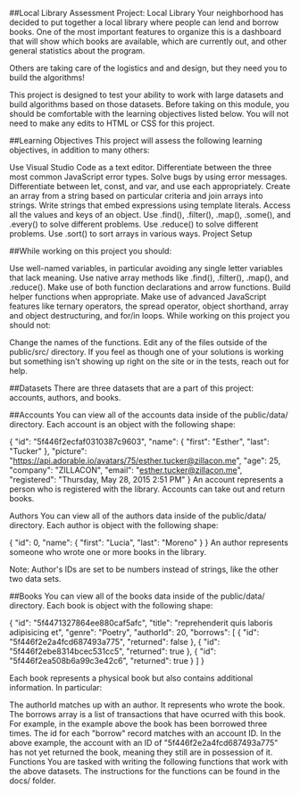##Local Library Assessment Project: Local Library Your neighborhood has decided to put together a local library where people can lend and borrow books. One of the most important features to organize this is a dashboard that will show which books are available, which are currently out, and other general statistics about the program.

Others are taking care of the logistics and and design, but they need you to build the algorithms!

This project is designed to test your ability to work with large datasets and build algorithms based on those datasets. Before taking on this module, you should be comfortable with the learning objectives listed below. You will not need to make any edits to HTML or CSS for this project.

##Learning Objectives This project will assess the following learning objectives, in addition to many others:

Use Visual Studio Code as a text editor. Differentiate between the three most common JavaScript error types. Solve bugs by using error messages. Differentiate between let, const, and var, and use each appropriately. Create an array from a string based on particular criteria and join arrays into strings. Write strings that embed expressions using template literals. Access all the values and keys of an object. Use .find(), .filter(), .map(), .some(), and .every() to solve different problems. Use .reduce() to solve different problems. Use .sort() to sort arrays in various ways. Project Setup

##While working on this project you should:

Use well-named variables, in particular avoiding any single letter variables that lack meaning. Use native array methods like .find(), .filter(), .map(), and .reduce(). Make use of both function declarations and arrow functions. Build helper functions when appropriate. Make use of advanced JavaScript features like ternary operators, the spread operator, object shorthand, array and object destructuring, and for/in loops. While working on this project you should not:

Change the names of the functions. Edit any of the files outside of the public/src/ directory. If you feel as though one of your solutions is working but something isn't showing up right on the site or in the tests, reach out for help.

##Datasets There are three datasets that are a part of this project: accounts, authors, and books.

##Accounts You can view all of the accounts data inside of the public/data/ directory. Each account is an object with the following shape:

{ "id": "5f446f2ecfaf0310387c9603", "name": { "first": "Esther", "last": "Tucker" }, "picture": "https://api.adorable.io/avatars/75/esther.tucker@zillacon.me", "age": 25, "company": "ZILLACON", "email": "esther.tucker@zillacon.me", "registered": "Thursday, May 28, 2015 2:51 PM" } An account represents a person who is registered with the library. Accounts can take out and return books.

Authors You can view all of the authors data inside of the public/data/ directory. Each author is object with the following shape:

{ "id": 0, "name": { "first": "Lucia", "last": "Moreno" } } An author represents someone who wrote one or more books in the library.

Note: Author's IDs are set to be numbers instead of strings, like the other two data sets.

##Books You can view all of the books data inside of the public/data/ directory. Each book is object with the following shape:

{ "id": "5f4471327864ee880caf5afc", "title": "reprehenderit quis laboris adipisicing et", "genre": "Poetry", "authorId": 20, "borrows": [ { "id": "5f446f2e2a4fcd687493a775", "returned": false }, { "id": "5f446f2ebe8314bcec531cc5", "returned": true }, { "id": "5f446f2ea508b6a99c3e42c6", "returned": true } ] }

Each book represents a physical book but also contains additional information. In particular:

The authorId matches up with an author. It represents who wrote the book. The borrows array is a list of transactions that have ocurred with this book. For example, in the example above the book has been borrowed three times. The id for each "borrow" record matches with an account ID. In the above example, the account with an ID of "5f446f2e2a4fcd687493a775" has not yet returned the book, meaning they still are in possession of it. Functions You are tasked with writing the following functions that work with the above datasets. The instructions for the functions can be found in the docs/ folder.
